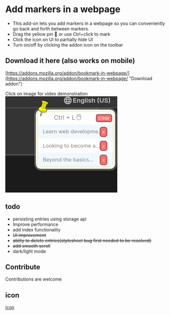 # Add markers in a webpage

* This add-on lets you add markers in a webpage so you can conveniently go back and forth between markers.
* Drag the yellow pin 📌 or use Ctrl+click to mark
* Click the icon on UI to partially hide UI
* Turn on/off by clicking the addon icon on the toolbar

## Download it here (also works on mobile)
[https://addons.mozilla.org/addon/bookmark-in-webpage/](https://addons.mozilla.org/addon/bookmark-in-webpage/ "Download addon")

Click on image for video demonstration  
[![Screenshot of the Firefox Addon](./directory/addon.png?raw=true)](https://youtu.be/f9lBxirdrcA)

## todo
* persisting entries using storage api
* Improve performance
* add index functionality
* ~~UI improvement~~
* ~~ablity to delete entries(stylesheet bug first needed to be resolved)~~
* ~~add smooth scroll~~
* dark/light mode

## Contribute
Contributions are welcome

## icon 
[icon](https://maps.google.com/mapfiles/kml/pushpin/ylw-pushpin.png "an icon")

